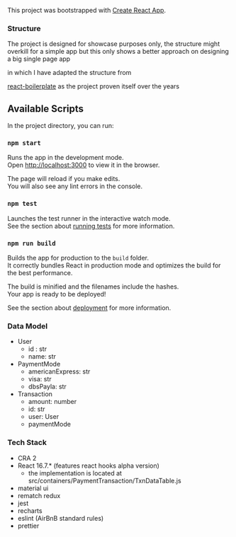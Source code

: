 This project was bootstrapped with [Create React App](https://github.com/facebook/create-react-app).

### Structure
The project is designed for showcase purposes only, the structure might overkill for
a simple app but this only shows a better approach on designing a big single page app

in which I have adapted the structure from

[react-boilerplate](https://github.com/react-boilerplate/react-boilerplate)
as the project proven itself over the years


## Available Scripts

In the project directory, you can run:

### `npm start`

Runs the app in the development mode.<br>
Open [http://localhost:3000](http://localhost:3000) to view it in the browser.

The page will reload if you make edits.<br>
You will also see any lint errors in the console.

### `npm test`

Launches the test runner in the interactive watch mode.<br>
See the section about [running tests](https://facebook.github.io/create-react-app/docs/running-tests) for more information.

### `npm run build`

Builds the app for production to the `build` folder.<br>
It correctly bundles React in production mode and optimizes the build for the best performance.

The build is minified and the filenames include the hashes.<br>
Your app is ready to be deployed!

See the section about [deployment](https://facebook.github.io/create-react-app/docs/deployment) for more information.


### Data Model
- User
  - id : str
  - name: str
- PaymentMode
  - americanExpress: str
  - visa: str
  - dbsPayla: str
- Transaction
  - amount: number
  - id: str
  - user: User
  - paymentMode


### Tech Stack

- CRA 2
- React 16.7.* (features react hooks alpha version)
  - the implementation is located at src/containers/PaymentTransaction/TxnDataTable.js
- material ui
- rematch redux
- jest
- recharts
- eslint (AirBnB standard rules)
- prettier


